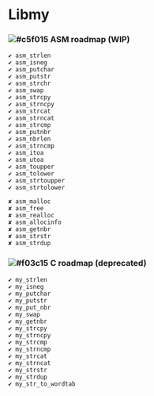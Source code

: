 # Libmy

### ![#c5f015](https://placehold.it/15/c5f015/000000?text=+) ASM roadmap (WIP)
```
✔ asm_strlen
✔ asm_isneg
✔ asm_putchar
✔ asm_putstr
✔ asm_strchr
✔ asm_swap
✔ asm_strcpy
✔ asm_strncpy
✔ asm_strcat
✔ asm_strncat
✔ asm_strcmp
✔ asm_putnbr
✔ asm_nbrlen
✔ asm_strncmp
✔ asm_itoa
✔ asm_utoa
✔ asm_toupper
✔ asm_tolower
✔ asm_strtoupper
✔ asm_strtolower

✘ asm_malloc
✘ asm_free
✘ asm_realloc
✘ asm_allocinfo
✘ asm_getnbr
✘ asm_strstr
✘ asm_strdup
```

### ![#f03c15](https://placehold.it/15/f03c15/000000?text=+) C roadmap (deprecated)
```
✔ my_strlen
✔ my_isneg
✔ my_putchar
✔ my_putstr
✔ my_put_nbr
✔ my_swap
✔ my_getnbr
✔ my_strcpy
✔ my_strncpy
✔ my_strcmp
✔ my_strncmp
✔ my_strcat
✔ my_strncat
✔ my_strstr
✔ my_strdup
✔ my_str_to_wordtab
```
